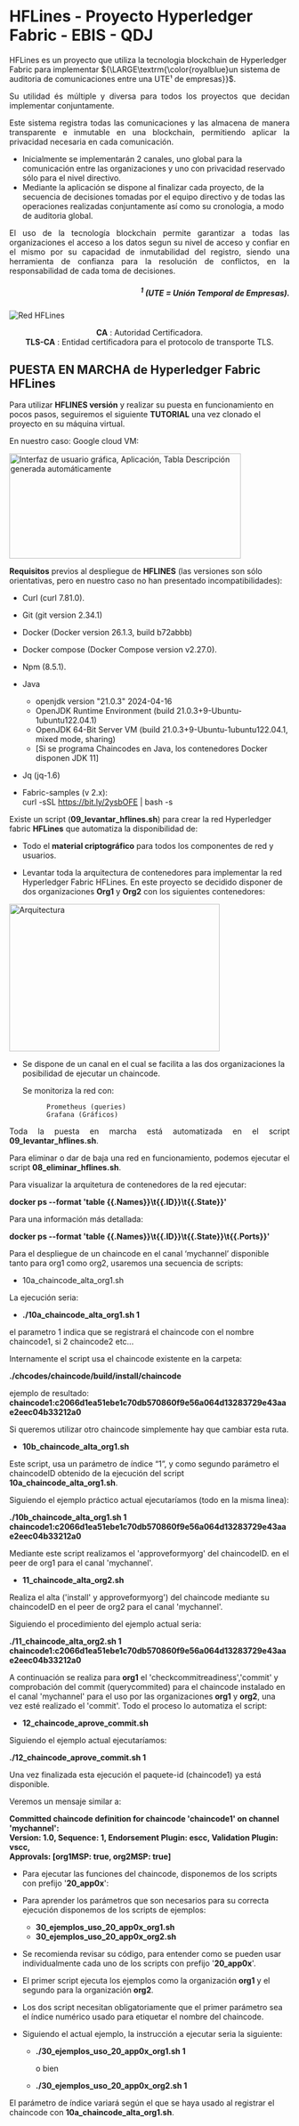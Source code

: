 
# HFLines - Proyecto Hyperledger Fabric - EBIS - QDJ

HFLines es un proyecto que utiliza la tecnologia blockchain de Hyperledger Fabric para implementar 
${\LARGE\textrm{\color{royalblue}un sistema de auditoria de comunicaciones entre una UTE¹ de empresas}}$.

<p align='justify'>Su utilidad és múltiple y diversa para todos los proyectos que decidan implementar conjuntamente.</p><p align='justify'>Este sistema registra todas las comunicaciones y las almacena de manera transparente e inmutable en una blockchain, permitiendo aplicar la privacidad necesaria en cada comunicación.</p>
<ul>
<li>Inicialmente se implementarán 2 canales, uno global para la comunicación entre las organizaciones y uno con privacidad reservado sólo para el nivel directivo.</li>
<li>Mediante la aplicación se dispone al finalizar cada proyecto, de la secuencia de decisiones tomadas por el equipo directivo y de todas las operaciones realizadas conjuntamente así como su cronologia, a modo de auditoria global.</li>
</ul>
<p align='justify'>El uso de la tecnología blockchain permite garantizar a todas las organizaciones el acceso a los datos segun su nivel de acceso y confiar en el mismo por su capacidad de inmutabilidad del registro, siendo una herramienta de confianza para la resolución de conflictos, en la responsabilidad de cada toma de decisiones.</p>

##### <p align='right'><sup>1</sup> (UTE = Unión Temporal de Empresas).</p>

![Red HFLines](/img/img.png "HFLines")
<p align='center'>
  <b>CA</b> : Autoridad Certificadora.<br>
  <b>TLS-CA</b> : Entidad certificadora para el protocolo de transporte TLS. 
</p>
<p>

</p>

## PUESTA EN MARCHA de Hyperledger Fabric HFLines

<p align='justify'>

Para utilizar **HFLINES versión** y realizar su puesta en funcionamiento
en pocos pasos, seguiremos el siguiente **TUTORIAL** una vez clonado el
proyecto en su máquina virtual.

</p>



En nuestro caso: Google cloud VM:

<img src="/img/VM.png" style="width:11cm;height:5cm" alt="Interfaz de usuario gráfica, Aplicación, Tabla Descripción generada automáticamente" />


**Requisitos** previos al despliegue de **HFLINES** (las versiones son sólo orientativas, pero en nuestro caso no han presentado incompatibilidades):

-   Curl (curl 7.81.0).
-   Git (git version 2.34.1)
-   Docker (Docker version 26.1.3, build b72abbb)
-   Docker compose (Docker Compose version v2.27.0).
-   Npm (8.5.1).
-   Java
    -   openjdk version "21.0.3" 2024-04-16
    -   OpenJDK Runtime Environment (build
        21.0.3+9-Ubuntu-1ubuntu122.04.1)
    -   OpenJDK 64-Bit Server VM (build 21.0.3+9-Ubuntu-1ubuntu122.04.1,
        mixed mode, sharing)
    -   \[Si se programa Chaincodes en Java, los contenedores Docker disponen JDK 11\]

-   Jq (jq-1.6)
-   Fabric-samples (v 2.x):   
        curl -sSL https://bit.ly/2ysbOFE \| bash -s

Existe un script (**09_levantar_hflines.sh**) para crear la red Hyperledger fabric **HFLines** que automatiza la disponibilidad de:

  -   Todo el **material criptográfico** para todos los componentes de red y usuarios.

  -   Levantar toda la arquitectura de contenedores para implementar la red Hyperledger Fabric HFLines. En este proyecto se decidido disponer de dos organizaciones **Org1** y **Org2** con los siguientes   contenedores:

<img src="/img/contenedores.png" style="width:10cm;height:7cm" alt="Arquitectura" />

  -   Se dispone de un canal en el cual se facilita a las dos organizaciones la posibilidad de ejecutar un chaincode.

        Se monitoriza la red con:

                Prometheus (queries)
                Grafana (Gráficos)

<p align='justify'>
Toda la puesta en marcha está automatizada en el script
<b>09_levantar_hflines.sh</b>.
</p>

<p align='justify'> Para eliminar o dar de baja una red en funcionamiento, podemos ejecutar el
 script <b>08_eliminar_hflines.sh</b>.</p>

 Para visualizar la arquitetura de contenedores de la red ejecutar:

 **docker ps --format 'table {{.Names}}\\t{{.ID}}\\t{{.State}}'**

 Para una información más detallada:

 **docker ps --format 'table
 {{.Names}}\\t{{.ID}}\\t{{.State}}\\t{{.Ports}}'**

 Para el despliegue de un chaincode en el canal ‘mychannel’ disponible
 tanto para org1 como org2, usaremos una secuencia de scripts:

-   10a_chaincode_alta_org1.sh

 La ejecución seria:

 -   **./10a_chaincode_alta_org1.sh 1**

 el parametro 1 indica que se registrará el chaincode con el nombre
 chaincode1, si 2 chaincode2 etc...

 Internamente el script usa el chaincode existente en la carpeta:

 **./chcodes/chaincode/build/install/chaincode**

 ejemplo de resultado:
 **chaincode1:c2066d1ea51ebe1c70db570860f9e56a064d13283729e43aae2eec04b33212a0**

 Si queremos utilizar otro chaincode simplemente hay que cambiar esta
 ruta.

-   **10b_chaincode_alta_org1.sh**


 Este script, usa un parámetro de índice “1”, y como segundo parámetro
 el chaincodeID obtenido de la ejecución del script **10a_chaincode_alta_org1.sh**.

 Siguiendo el ejemplo práctico actual ejecutaríamos (todo en la misma linea):

**./10b_chaincode_alta_org1.sh 1**
**chaincode1:c2066d1ea51ebe1c70db570860f9e56a064d13283729e43aae2eec04b33212a0**

Mediante este script realizamos el 'approveformyorg' del chaincodeID. en
el peer de org1 para el canal 'mychannel'.

-   **11_chaincode_alta_org2.sh**

 Realiza el alta ('install' y approveformyorg') del chaincode mediante
 su chaincodeID en el peer de org2 para el canal 'mychannel'.

 Siguiendo el procedimiento del ejemplo actual seria:

**./11_chaincode_alta_org2.sh 1
chaincode1:c2066d1ea51ebe1c70db570860f9e56a064d13283729e43aae2eec04b33212a0**

A continuación se realiza para **org1** el 'checkcommitreadiness','commit' y
comprobación del commit (querycommited) para el chaincode instalado en
el canal 'mychannel' para el uso por las organizaciones **org1** y **org2**, una
vez esté realizado el 'commit'. Todo el proceso lo automatiza el script:

-   **12_chaincode_aprove_commit.sh**

Siguiendo el ejemplo actual ejecutaríamos:

 **./12_chaincode_aprove_commit.sh 1**

Una vez finalizada esta ejecución el paquete-id <chaincodeID> (chaincode1) ya está disponible.

Veremos un mensaje similar a:

**Committed chaincode definition for chaincode 'chaincode1' on channel 'mychannel':**<br>
**Version: 1.0, Sequence: 1, Endorsement Plugin: escc, Validation Plugin: vscc,**<br>
**Approvals: \[org1MSP: true, org2MSP: true\]**

-   Para ejecutar las funciones del chaincode, disponemos de los scripts
    con prefijo '**20_app0x**':

-   Para aprender los parámetros que son necesarios para su correcta
    ejecución disponemos de los scripts de ejemplos:

    - **30_ejemplos_uso_20_app0x_org1.sh**<br>
    - **30_ejemplos_uso_20_app0x_org2.sh**

-   Se recomienda revisar su código, para entender como se pueden usar
    individualmente cada uno de los scripts con prefijo '**20_app0x**'.

-   El primer script ejecuta los ejemplos como la organización **org1** y el
    segundo para la organización **org2**.

-   Los dos script necesitan obligatoriamente que el primer parámetro
    sea el índice numérico usado para etiquetar el nombre del chaincode.

-   Siguiendo el actual ejemplo, la instrucción a ejecutar seria la
    siguiente:

     - **./30_ejemplos_uso_20_app0x_org1.sh 1**

        o bien

     - **./30_ejemplos_uso_20_app0x_org2.sh 1**

 El parámetro de índice variará según el que se haya usado al registrar el chaincode con
 **10a_chaincode_alta_org1.sh**.

